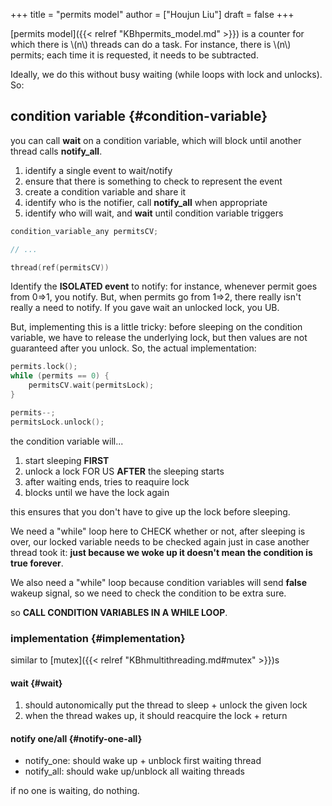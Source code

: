 +++
title = "permits model"
author = ["Houjun Liu"]
draft = false
+++

[permits model]({{< relref "KBhpermits_model.md" >}}) is a counter for which there is \\(n\\) threads can do a task. For instance, there is \\(n\\) permits; each time it is requested, it needs to be subtracted.

Ideally, we do this without busy waiting (while loops with lock and unlocks). So:


## condition variable {#condition-variable}

you can call **wait** on a condition variable, which will block until another thread calls **notify_all**.

1.  identify a single event to wait/notify
2.  ensure that there is something to check to represent the event
3.  create a condition variable and share it
4.  identify who is the notifier, call **notify_all** when appropriate
5.  identify who will wait, and **wait** until condition variable triggers

<!--listend-->

```C++
condition_variable_any permitsCV;

// ...

thread(ref(permitsCV))
```

Identify the **ISOLATED event** to notify: for instance, whenever permit goes from 0=&gt;1, you notify. But, when permits go from 1=&gt;2, there really isn't really a need to notify. If you gave wait an unlocked lock, you UB.

But, implementing this is a little tricky: before sleeping on the condition variable, we have to release the underlying lock, but then values are not guaranteed after you unlock. So, the actual implementation:

```C++
permits.lock();
while (permits == 0) {
    permitsCV.wait(permitsLock);
}

permits--;
permitsLock.unlock();
```

the condition variable will...

1.  start sleeping ****FIRST****
2.  unlock a lock FOR US ****AFTER**** the sleeping starts
3.  after waiting ends, tries to reaquire lock
4.  blocks until we have the lock again

this ensures that you don't have to give up the lock before sleeping.

We need a "while" loop here to CHECK whether or not, after sleeping is over, our locked variable needs to be checked again just in case another thread took it: **just because we woke up it doesn't mean the condition is true forever**.

We also need a "while" loop because condition variables will send **false** wakeup signal, so we need to check the condition to be extra sure.

so ****CALL CONDITION VARIABLES IN A WHILE LOOP****.


### implementation {#implementation}

similar to [mutex]({{< relref "KBhmultithreading.md#mutex" >}})s


#### wait {#wait}

1.  should autonomically put the thread to sleep + unlock the given lock
2.  when the thread wakes up, it should reacquire the lock + return


#### notify one/all {#notify-one-all}

-   notify_one: should wake up + unblock first waiting thread
-   notify_all: should wake up/unblock all waiting threads

if no one is waiting, do nothing.
